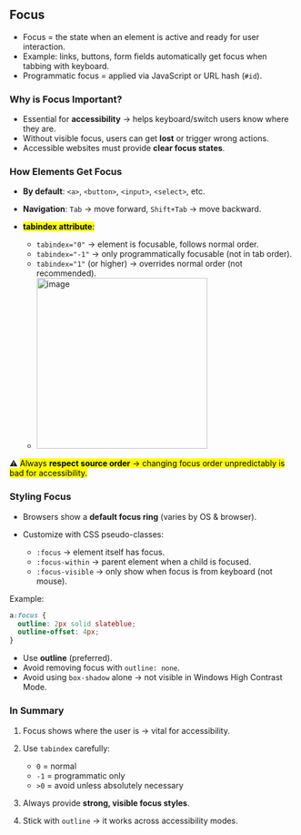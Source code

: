 
##  Focus

* Focus = the state when an element is active and ready for user interaction.
* Example: links, buttons, form fields automatically get focus when tabbing with keyboard.
* Programmatic focus = applied via JavaScript or URL hash (`#id`).



###  Why is Focus Important?

* Essential for **accessibility** → helps keyboard/switch users know where they are.
* Without visible focus, users can get **lost** or trigger wrong actions.
* Accessible websites must provide **clear focus states**.


###  How Elements Get Focus

* **By default**: `<a>`, `<button>`, `<input>`, `<select>`, etc.
* **Navigation**: `Tab` → move forward, `Shift+Tab` → move backward.
* <mark>**tabindex attribute**:</mark>

  * `tabindex="0"` → element is focusable, follows normal order.
  * `tabindex="-1"` → only programmatically focusable (not in tab order).
  * `tabindex="1"` (or higher) → overrides normal order (not recommended).
  * <img width="300" height="300" alt="image" src="https://github.com/user-attachments/assets/5fa25c5b-0f80-4fa6-a04d-5d45d2a97d60" />


⚠️ <mark>Always **respect source order** → changing focus order unpredictably is bad for accessibility.</mark>


###  Styling Focus

* Browsers show a **default focus ring** (varies by OS & browser).
* Customize with CSS pseudo-classes:

  * `:focus` → element itself has focus.
  * `:focus-within` → parent element when a child is focused.
  * `:focus-visible` → only show when focus is from keyboard (not mouse).

Example:

```css
a:focus {
  outline: 2px solid slateblue;
  outline-offset: 4px;
}
```

* Use **outline** (preferred).
* Avoid removing focus with `outline: none`.
* Avoid using `box-shadow` alone → not visible in Windows High Contrast Mode.


###  In Summary

1. Focus shows where the user is → vital for accessibility.
2. Use `tabindex` carefully:

   * `0` = normal
   * `-1` = programmatic only
   * `>0` = avoid unless absolutely necessary
3. Always provide **strong, visible focus styles**.
4. Stick with `outline` → it works across accessibility modes.

